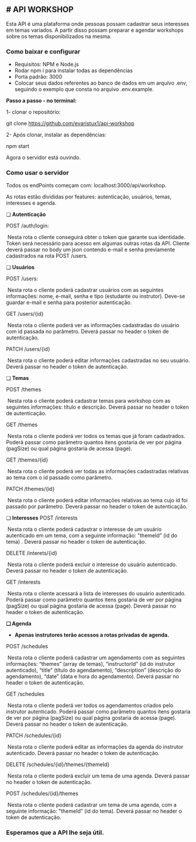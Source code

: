 ## **# API WORKSHOP**

Esta API é uma plataforma onde pessoas possam cadastrar seus interesses em temas variados. A partir disso possam preparar e agendar workshops sobre os temas disponibilizados na mesma.



### Como baixar e configurar

- Requisitos: NPM e Node.js
- Rodar npm i para instalar todas as dependências
- Porta padrão: 3000
- Colocar seus dados referentes ao banco de dados em um arquivo .env, seguindo o exemplo que consta no arquivo .env.example.

**Passo a passo - no terminal:**

1- clonar o repositório:

git clone https://github.com/evaristux1/api-workshop

2- Após clonar, instalar as dependências:

npm start

Agora o servidor está ouvindo.



### Como usar o servidor

Todos os endPoints começam com: localhost:3000/api/workshop.

As rotas estão divididas por features: autenticação, usuários,  temas, interesses e agenda.



❑ **Autenticação**

POST /auth/login:

​	Nesta rota o cliente conseguirá obter o token que garante sua identidade. Token será necessário para 	acesso em algumas outras rotas da API. Cliente deverá passar no body um json contendo e-mail e senha previamente cadastrados na rota POST /users.



❑ **Usuários**

POST /users:

​	Nesta rota o cliente poderá cadastrar usuários com as seguintes informações: nome, e-mail, senha e tipo (estudante ou instrutor). Deve-se guardar e-mail e senha para posterior autenticação.

GET /users/{id}

​	Nesta rota o cliente poderá ver as informações cadastradas do usuário com id passada no parâmetro. Deverá passar no header o token de autenticação.

PATCH /users/{id}

​	Nesta rota o cliente poderá editar informações cadastradas no seu usuário. Deverá passar no header o token de autenticação.



❑ **Temas**

POST /themes

​	Nesta rota o cliente poderá cadastrar temas para workshop com as seguintes informações: título e descrição. Deverá passar no header o token de autenticação.

GET /themes

​	Nesta rota o cliente poderá ver todos os temas que já foram cadastrados. Poderá passar como parâmetro quantos itens gostaria de ver por página (pagSize) ou qual página gostaria de acessa (page).

GET /themes/{id}

​	Nesta rota o cliente poderá ver todas as informações cadastradas relativas ao tema com o id passado como parâmetro.

PATCH /themes/{id}

​	Nesta rota o cliente poderá editar informações relativas ao tema cujo id foi passado por parâmetro. Deverá passar no header o token de autenticação.



❑ **Interesses** POST /interests

​	Nesta rota o cliente poderá cadastrar o interesse de um usuário autenticado em um tema, com a seguinte informação: "themeId” (id do tema) . Deverá passar no header o token de autenticação.

DELETE /interets/{id}

​	Nesta rota o cliente poderá excluir o interesse do usuário autenticado. Deverá passar no header o token de autenticação.

GET /interests

​	Nesta rota o cliente acessará a lista de interesses do usuário autenticado. Poderá passar como parâmetro quantos itens gostaria de ver por página (pagSize) ou qual página gostaria de acessa (page). Deverá passar no header o token de autenticação.



**❑ Agenda**

- **Apenas instrutores terão acessos a rotas privadas de agenda.**

POST /schedules

​	Nesta rota o cliente poderá cadastrar um agendamento com as seguintes informações: “themes” (array de temas), “instructorId” (id do instrutor autenticado), “title” (título do agendamento), “description” (descrição do agendamento),  “date” (data e hora do agendamento). Deverá passar no header o token de autenticação.

GET /schedules

​	Nesta rota o cliente poderá ver todos os agendamentos criados pelo instrutor autenticado. Poderá passar como parâmetro quantos itens gostaria de ver por página (pagSize) ou qual página gostaria de acessa (page). Deverá passar no header o token de autenticação.

PATCH /schedules/{id}

​	Nesta rota o cliente poderá editar as informações da agenda do instrutor autenticado. Deverá passar no header o token de autenticação.

DELETE /schedules/{id}/themes/{themeId}

​	Nesta rota o cliente poderá excluir um tema de uma agenda. Deverá passar no header o token de autenticação.

POST /schedules/{id}/themes

​	Nesta rota o cliente poderá cadastrar um tema de uma agenda, com a seguinte informação: "themeId” (id do tema). Deverá passar no header o token de autenticação.



### Esperamos que a API lhe seja útil.
